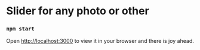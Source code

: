 # Slider for any photo or other

### `npm start`

Open [http://localhost:3000](http://localhost:3000) to view it in your browser and there is joy ahead.
